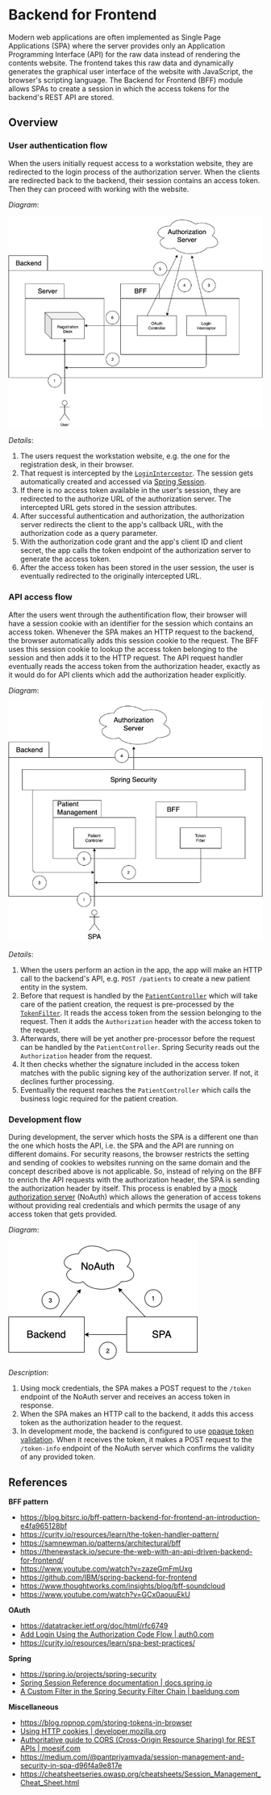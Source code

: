# Backend for Frontend

Modern web applications are often implemented as Single Page Applications (SPA) where the server provides only an Application Programming Interface (API) for the raw data instead of rendering the contents website.
The frontend takes this raw data and dynamically generates the graphical user interface of the website with JavaScript, the browser's scripting language.
The Backend for Frontend (BFF) module allows SPAs to create a session in which the access tokens for the backend's REST API are stored.

## Overview

### User authentication flow

When the users initially request access to a workstation website, they are redirected to the login process of the authorization server.
When the clients are redirected back to the backend, their session contains an access token.
Then they can proceed with working with the website.

_Diagram_:

![Login flow](./doc/login-flow.png)

_Details_:

1. The users request the workstation website, e.g. the one for the registration desk, in their browser.
2. That request is intercepted by the [`LoginInterceptor`](./src/main/java/ksch/bff/LoginInterceptor.java). The session gets automatically created and accessed via [Spring Session](https://docs.spring.io/spring-session/reference/index.html).
3. If there is no access token available in the user's session, they are redirected to the authorize URL of the authorization server. The intercepted URL gets stored in the session attributes.
4. After successful authentication and authorization, the authorization server redirects the client to the app's callback URL, with the authorization code as a query parameter.
5. With the authorization code grant and the app's client ID and client secret, the app calls the token endpoint of the authorization server to generate the access token.
6. After the access token has been stored in the user session, the user is eventually redirected to the originally intercepted URL.

### API access flow

After the users went through the authentification flow, their browser will have a session cookie with an identifier for the session which contains an access token. Whenever the SPA makes an HTTP request to the backend, the browser automatically adds this session cookie to the request. The BFF uses this session cookie to lookup the access token belonging to the session and then adds it to the HTTP request. The API request handler eventually reads the access token from the authorization header, exactly as it would do for API clients which add the authorization header explicitly.

_Diagram_:

![API access flow](./doc/api-access-flow.png)

_Details_:

1. When the users perform an action in the app, the app will make an HTTP call to the backend's API, e.g. `POST /patients` to create a new patient entity in the system.
2. Before that request is handled by the [`PatientController`](../ksch.patientmanagement/ksch.patientmanagement.impl/src/main/java/ksch/patientmanagement/http/PatientController.java) which will take care of the patient creation, the request is pre-processed by the [`TokenFilter`](./src/main/java/ksch/bff/TokenFilter.java). It reads the access token from the session belonging to the request. Then it adds the `Authorization` header with the access token to the request.
3. Afterwards, there will be yet another pre-processor before the request can be handled by the `PatientController`. Spring Security reads out the `Authorization` header from the request.
4. It then checks whether the signature included in the access token matches with the public signing key of the authorization server. If not, it declines further processing.
5. Eventually the request reaches the `PatientController` which calls the business logic required for the patient creation.

### Development flow

During development, the server which hosts the SPA is a different one than the one which hosts the API, i.e. the SPA and the API are running on different domains.
For security reasons, the browser restricts the setting and sending of cookies to websites running on the same domain and the concept described above is not applicable.
So, instead of relying on the BFF to enrich the API requests with the authorization header, the SPA is sending the authorization header by itself.
This process is enabled by a [mock authorization server](https://github.com/ksch-workflows/noauth) (NoAuth) which allows the generation of access tokens without providing real credentials and which permits the usage of any access token that gets provided.

_Diagram_:

![dev flow](./doc/dev-flow.png)

_Description_:

1. Using mock credentials, the SPA makes a POST request to the `/token` endpoint of the NoAuth server and receives an access token in response.
2. When the SPA makes an HTTP call to the backend, it adds this access token as the authorization header to the request.
3. In development mode, the backend is configured to use [opaque token validation](https://docs.spring.io/spring-security/reference/servlet/oauth2/resource-server/opaque-token.html#oauth2resourceserver-opaque-architecture). When it receives the token, it makes a POST request to the `/token-info` endpoint of the NoAuth server which confirms the validity of any provided token.

## References

**BFF pattern**

- https://blog.bitsrc.io/bff-pattern-backend-for-frontend-an-introduction-e4fa965128bf
- https://curity.io/resources/learn/the-token-handler-pattern/
- https://samnewman.io/patterns/architectural/bff
- https://thenewstack.io/secure-the-web-with-an-api-driven-backend-for-frontend/
- https://www.youtube.com/watch?v=zazeGmFmUxg
- https://github.com/IBM/spring-backend-for-frontend
- https://www.thoughtworks.com/insights/blog/bff-soundcloud
- https://www.youtube.com/watch?v=GCx0aouuEkU

**OAuth**

- https://datatracker.ietf.org/doc/html/rfc6749
- [Add Login Using the Authorization Code Flow | auth0.com](https://auth0.com/docs/login/authentication/add-login-auth-code-flow)
- https://curity.io/resources/learn/spa-best-practices/

**Spring**

- https://spring.io/projects/spring-security
- [Spring Session Reference documentation | docs.spring.io](https://docs.spring.io/spring-session/reference/index.html)
- [A Custom Filter in the Spring Security Filter Chain | baeldung.com](https://www.baeldung.com/spring-security-custom-filter)

**Miscellaneous**

- https://blog.ropnop.com/storing-tokens-in-browser
- [Using HTTP cookies | developer.mozilla.org](https://developer.mozilla.org/en-US/docs/Web/HTTP/Cookies)
- [Authoritative guide to CORS (Cross-Origin Resource Sharing) for REST APIs | moesif.com](https://www.moesif.com/blog/technical/cors/Authoritative-Guide-to-CORS-Cross-Origin-Resource-Sharing-for-REST-APIs/)
- https://medium.com/@pantpriyamvada/session-management-and-security-in-spa-d96f4a9e817e
- https://cheatsheetseries.owasp.org/cheatsheets/Session_Management_Cheat_Sheet.html
